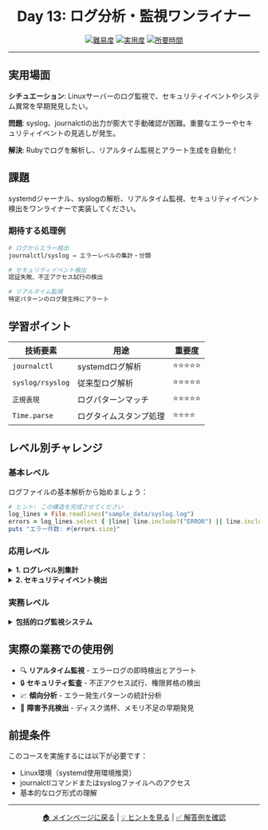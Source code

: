 <div align="center">

# Day 13: ログ分析・監視ワンライナー

[![難易度](https://img.shields.io/badge/難易度-中級-orange?style=flat-square)](#)
[![実用度](https://img.shields.io/badge/実用度-⭐⭐⭐⭐⭐-yellow?style=flat-square)](#)
[![所要時間](https://img.shields.io/badge/所要時間-35分-blue?style=flat-square)](#)

</div>

---

## 実用場面

**シチュエーション**: Linuxサーバーのログ監視で、セキュリティイベントやシステム異常を早期発見したい。

**問題**: syslog、journalctlの出力が膨大で手動確認が困難。重要なエラーやセキュリティイベントの見逃しが発生。

**解決**: Rubyでログを解析し、リアルタイム監視とアラート生成を自動化！

## 課題

systemdジャーナル、syslogの解析、リアルタイム監視、セキュリティイベント検出をワンライナーで実装してください。

### 期待する処理例
```bash
# ログからエラー検出
journalctl/syslog → エラーレベルの集計・分類

# セキュリティイベント検出
認証失敗、不正アクセス試行の検出

# リアルタイム監視
特定パターンのログ発生時にアラート
```

## 学習ポイント

| 技術要素 | 用途 | 重要度 |
|----------|------|--------|
| `journalctl` | systemdログ解析 | ⭐⭐⭐⭐⭐ |
| `syslog/rsyslog` | 従来型ログ解析 | ⭐⭐⭐⭐⭐ |
| `正規表現` | ログパターンマッチ | ⭐⭐⭐⭐⭐ |
| `Time.parse` | ログタイムスタンプ処理 | ⭐⭐⭐⭐ |

## レベル別チャレンジ

### 基本レベル
ログファイルの基本解析から始めましょう：

```ruby
# ヒント: この構造を完成させてください
log_lines = File.readlines("sample_data/syslog.log")
errors = log_lines.select { |line| line.include?("ERROR") || line.include?("FAIL") }
puts "エラー件数: #{errors.size}"
```

### 応用レベル

<details>
<summary><strong>1. ログレベル別集計</strong></summary>

```ruby
# INFO、WARN、ERROR、CRITICALの件数を集計
log_levels = Hash.new(0)
log_lines.each { |line|
  log_levels[:error] += 1 if line =~ /ERROR|error/
  log_levels[:warn] += 1 if line =~ /WARN|warning/
}
```

</details>

<details>
<summary><strong>2. セキュリティイベント検出</strong></summary>

```ruby
# 認証失敗、sudoコマンド、SSH接続を検出
security_events = log_lines.select do |line|
  line =~ /authentication failure|Failed password|sudo:|sshd/
end
```

</details>

### 実務レベル

<details>
<summary><strong>包括的ログ監視システム</strong></summary>

エラー集計、セキュリティイベント検出、異常パターン分析、アラート生成を統合した監視システムを1行で実装。

</details>

## 実際の業務での使用例

- 🔍 **リアルタイム監視** - エラーログの即時検出とアラート
- 🔒 **セキュリティ監査** - 不正アクセス試行、権限昇格の検出
- 📈 **傾向分析** - エラー発生パターンの統計分析
- 🚨 **障害予兆検出** - ディスク満杯、メモリ不足の早期発見

## 前提条件

このコースを実施するには以下が必要です：

- Linux環境（systemd使用環境推奨）
- journalctlコマンドまたはsyslogファイルへのアクセス
- 基本的なログ形式の理解

---

<div align="center">

[🏠 メインページに戻る](../../../README.md) | [💡 ヒントを見る](hints.md) | [✅ 解答例を確認](solution.rb)

</div>
